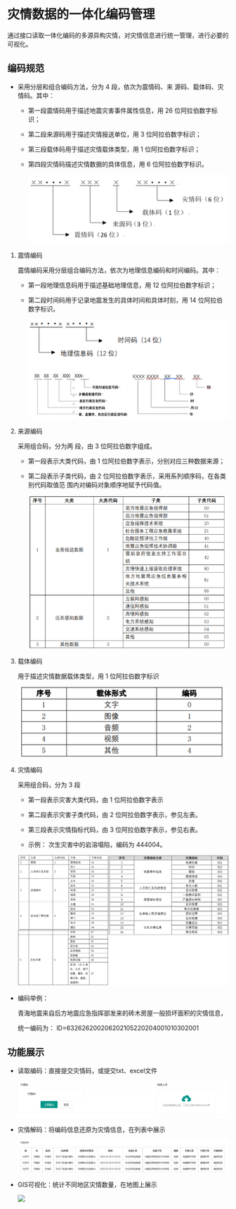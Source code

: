 # 灾情数据的一体化编码管理 

通过接口读取一体化编码的多源异构灾情，对灾情信息进行统一管理，进行必要的可视化。 

## 编码规范

+ 采用分层和组合编码方法，分为 4 段，依次为震情码、来 源码、载体码、灾情码。其中： 
  + 第一段震情码用于描述地震灾害事件属性信息，用 26 位阿拉伯数字标识；

  + 第二段来源码用于描述灾情报送单位，用 3 位阿拉伯数字标识； 

  + 第三段载体码用于描述灾情载体类型，用 1 位阿拉伯数字标识； 

  + 第四段灾情码描述灾情数据的具体信息，用 6 位阿拉伯数字标识。

    ![](img/Snipaste_2023-01-10_15-38-19.png)

1. 震情编码 

   震情编码采用分层组合编码方法，依次为地理信息编码和时间编码。其中： 

   + 第一段地理信息码用于描述基础地理信息，用 12 位阿拉伯数字标识； 

   + 第二段时间码用于记录地震发生的具体时间和具体时刻，用 14 位阿拉伯数字标识。 

     ![](img/Snipaste_2023-01-10_15-40-52.png)

2. 来源编码 

   采用组合码，分为两 段，由 3 位阿拉伯数字组成。

   + 第一段表示大类代码，由 1 位阿拉伯数字表示，分别对应三种数据来源；

   + 第二段表示子类代码，由 2 位阿拉伯数字表示，采用系列顺序码，在各类别代码取值范 围内对编码对象顺序地赋予代码值。

      ![](img/Snipaste_2023-01-10_15-43-49.png)

   

3. 载体编码

   用于描述灾情数据载体类型，用 1 位阿拉伯数字标识

   ![](img/Snipaste_2023-01-10_15-44-42.png)

4. 灾情编码 

   采用组合码，分为 3 段

   + 第一段表示灾害大类代码，由 1 位阿拉伯数字表示 

   + 第二段表示灾害子类代码，由 2 位阿拉伯数字表示，参见左表。
   + 第三段表示灾情指标代码，由 3 位阿拉伯数字表示，参见右表。
   + 示例： 次生灾害中的岩溶塌陷，编码为 444004。

   ![](img/Snipaste_2023-01-10_15-49-42.png)

+ 编码举例： 

  青海地震来自后方地震应急指挥部发来的砖木房屋一般损坏面积的灾情信息，

  统一编码为： ID=632626200206202105220204001010302001

## 功能展示

+ 读取编码：直接提交灾情码，或提交txt、excel文件

  ![](img/Snipaste_2023-01-10_15-56-39.png)

+ 灾情解码：将编码信息还原为灾情信息，在列表中展示

  ![](img/Snipaste_2023-01-10_15-56-59.png)

+ GIS可视化：统计不同地区灾情数量，在地图上展示

  ![](C:\Users\86136\AppData\Roaming\Typora\typora-user-images\image-20230110155724154.png)

